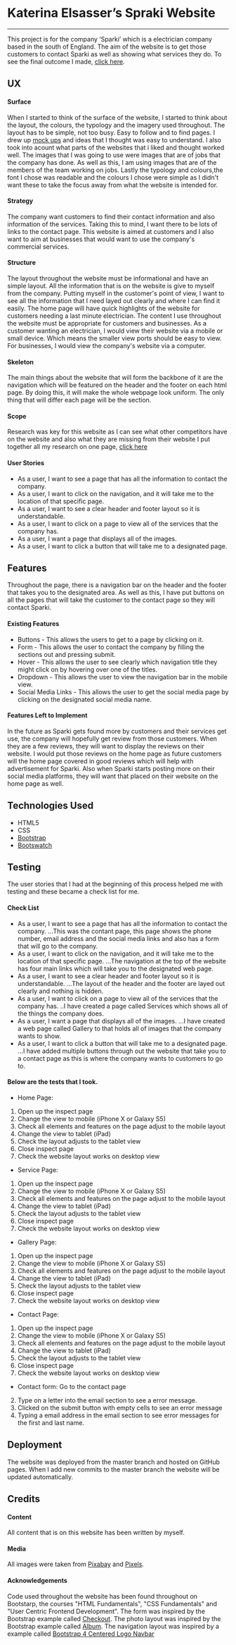 # Katerina Elsasser’s Spraki Website
-----
This project is for the company ‘Sparki’ which is a electrician company based 
in the south of England. The aim of the website is to get those customers to contact 
Sparki as well as showing what services they do. To see the final outcome I made, [click here](https://sparki-website-katerinaelsasser21.c9users.io/index.html).

## UX

#### Surface
When I started to think of the surface of the website, I started to think about
the layout, the colours, the typology and the imagery used throughout. The 
layout has to be simple, not too busy. Easy to follow and to find pages. I drew 
up [mock ups](https://sparki-website-katerinaelsasser21.c9users.io/mock-up.html) 
and ideas that I thought was easy to understand. I also took into acount what 
parts of the websites that i liked and thought worked well. The images that I 
was going to use were images that are of jobs that the company has done. As 
well as this, I am using images that are of the members of the team working on 
jobs. Lastly the typology and colours,the font I chose was readable and the 
colours I chose were simple as I didn't want these to take the focus away from 
what the website is intended for.
#### Strategy
The company want customers to find their contact information and also information
of the services. Taking this to mind, I want there to be lots of links to the 
contact page. This website is aimed at customers and I also
want to aim at businesses that would want to use the company's commercial services.
#### Structure
The layout throughout the website must be informational and have an simple 
layout. All the information that is on the website is give to myself from the 
company. Putting myself in the customer's point of view, I 
want to see all the information that I need layed out clearly and where I 
can find it easily. The home page will have quick highlights of the website for 
customers needing a last minute electrician. The content I use throughout the 
website must be appropriate for customers and 
businesses. As a customer wanting an electrician, I would view their website 
via a mobile or small device. Which means the smaller view ports should be easy
to view. For businesses, I would view the company's website via a computer.
#### Skeleton
The main things about the website that will form the backbone of it are the
navigation which will be featured on the header and the footer on each html page.
By doing this, it will make the whole webpage look uniform. The only thing that 
will differ each page will be the section.
#### Scope
Research was key for this website as I can see what other competitors have on the
website and also what they are missing from their website
I put together all my research on one page, [click here](https://sparki-website-katerinaelsasser21.c9users.io/research.html)

#### User Stories
* As a user, I want to see a page that has all the information to contact the company.
* As a user, I want to click on the navigation, and it will take me to the location
of that specific page.
* As a user, I want to see a clear header and footer layout so it is understandable.
* As a user, I want to click on a page to view all of the services that the company has.
* As a user, I want a page that displays all of the images.
* As a user, I want to click a button that will take me to a designated page.

## Features
Throughout the page, there is a navigation bar on the header and the footer that
takes you to the designated area. As well as this, I have put buttons on all the 
pages that will take the customer to the contact page so they will contact Sparki.

#### Existing Features
* Buttons - This allows the users to get to a page by clicking on it.
* Form - This allows the user to contact the company by filling the sections out
and pressing submit.
* Hover - This allows the user to see clearly which navigation title they might 
click on by hovering over one of the titles.
* Dropdown - This allows the user to view the navigation bar in the mobile view.
* Social Media Links - This allows the user to get the social media page by clicking
on the designated social media name.

#### Features Left to Implement
In the future as Sparki gets found more by customers and their services get use,
the company will hopefully get review from those customers. When they are a
few reviews, they will want to display the reviews on their website. I would put
those reviews on the home page as future customers will the home page covered in
good reviews which will help with advertisement for Sparki. 
Also when Sparki starts posting more on their social media platforms, they will
want that placed on their website on the home page as well.

## Technologies Used
* HTML5
* CSS
* [Bootstrap](https://getbootstrap.com/docs/4.3/getting-started/introduction/)
* [Bootswatch](https://bootswatch.com/lux/)


## Testing
The user stories that I had at the beginning of this process helped me with
testing and these became a check list for me.
#### Check List
* As a user, I want to see a page that has all the information to contact the company.
...This was the contant page, this page shows the phone number, email address and
the social media links and also has a form that will go to the company.
* As a user, I want to click on the navigation, and it will take me to the location
of that specific page.
...The navigation at the top of the website has four main links which will take 
you to the designated web page.
* As a user, I want to see a clear header and footer layout so it is understandable.
...The layout of the header and the footer are layed out clearly and nothing is hidden.
* As a user, I want to click on a page to view all of the services that the company has.
..I have created a page called Services which shows all of the things the company does. 
* As a user, I want a page that displays all of the images.
...I have created a web page called Gallery to that holds all of images that the company
wants to show.
* As a user, I want to click a button that will take me to a designated page.
...I have added multiple buttons through out the website that take you to a contact 
page as this is where the company wants to customers to go to.
#### Below are the tests that I took.
* Home Page:
1. Open up the inspect page
2. Change the view to mobile (iPhone X or Galaxy S5)
3. Check all elements and features on the page adjust to the mobile layout
4. Change the view to tablet (iPad)
5. Check the layout adjusts to the tablet view
6. Close inspect page
7. Check the website layout works on desktop view
* Service Page:
1. Open up the inspect page
2. Change the view to mobile (iPhone X or Galaxy S5)
3. Check all elements and features on the page adjust to the mobile layout
4. Change the view to tablet (iPad)
5. Check the layout adjusts to the tablet view
6. Close inspect page
7. Check the website layout works on desktop view
* Gallery Page:
1. Open up the inspect page
2. Change the view to mobile (iPhone X or Galaxy S5)
3. Check all elements and features on the page adjust to the mobile layout
4. Change the view to tablet (iPad)
5. Check the layout adjusts to the tablet view
6. Close inspect page
7. Check the website layout works on desktop view
* Contact Page:
1. Open up the inspect page
2. Change the view to mobile (iPhone X or Galaxy S5)
3. Check all elements and features on the page adjust to the mobile layout
4. Change the view to tablet (iPad)
5. Check the layout adjusts to the tablet view
6. Close inspect page
7. Check the website layout works on desktop view
* Contact form:
Go to the contact page
2. Type on a letter into the email section to see a error message.
3. Clicked on the submit button with empty cells to see an error message
4. Typing a email address in the email section to see error messages for the first and last name.


## Deployment
The website was deployed from the master branch and hosted on GitHub pages. 
When I add new commits to the master branch the website will be updated 
automatically. 

## Credits
#### Content
All content that is on this website has been written by myself.
#### Media
All images were taken from [Pixabay](https://pixabay.com/) and [Pixels](https://www.pexels.com).
#### Acknowledgements
Code used throughout the website has been found throughout on Bootstarp, the courses
"HTML Fundamentals", "CSS Fundamentals" and "User Centric Frontend Development".
The form was inspired by the Bootstrap example called [Checkout](https://getbootstrap.com/docs/4.3/examples/checkout/).
The photo layout was inspired by the Bootstrap example called [Album](https://getbootstrap.com/docs/4.3/examples/album/).
The navigation layout was inspired by a example called [Bootstrap 4 Centered Logo Navbar](https://codepen.io/mmgolden/pen/JNewdL)